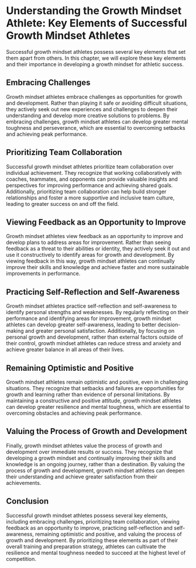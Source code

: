 Understanding the Growth Mindset Athlete: Key Elements of Successful Growth Mindset Athletes
============================================================================================

Successful growth mindset athletes possess several key elements that set them apart from others. In this chapter, we will explore these key elements and their importance in developing a growth mindset for athletic success.

Embracing Challenges
--------------------

Growth mindset athletes embrace challenges as opportunities for growth and development. Rather than playing it safe or avoiding difficult situations, they actively seek out new experiences and challenges to deepen their understanding and develop more creative solutions to problems. By embracing challenges, growth mindset athletes can develop greater mental toughness and perseverance, which are essential to overcoming setbacks and achieving peak performance.

Prioritizing Team Collaboration
-------------------------------

Successful growth mindset athletes prioritize team collaboration over individual achievement. They recognize that working collaboratively with coaches, teammates, and opponents can provide valuable insights and perspectives for improving performance and achieving shared goals. Additionally, prioritizing team collaboration can help build stronger relationships and foster a more supportive and inclusive team culture, leading to greater success on and off the field.

Viewing Feedback as an Opportunity to Improve
---------------------------------------------

Growth mindset athletes view feedback as an opportunity to improve and develop plans to address areas for improvement. Rather than seeing feedback as a threat to their abilities or identity, they actively seek it out and use it constructively to identify areas for growth and development. By viewing feedback in this way, growth mindset athletes can continually improve their skills and knowledge and achieve faster and more sustainable improvements in performance.

Practicing Self-Reflection and Self-Awareness
---------------------------------------------

Growth mindset athletes practice self-reflection and self-awareness to identify personal strengths and weaknesses. By regularly reflecting on their performance and identifying areas for improvement, growth mindset athletes can develop greater self-awareness, leading to better decision-making and greater personal satisfaction. Additionally, by focusing on personal growth and development, rather than external factors outside of their control, growth mindset athletes can reduce stress and anxiety and achieve greater balance in all areas of their lives.

Remaining Optimistic and Positive
---------------------------------

Growth mindset athletes remain optimistic and positive, even in challenging situations. They recognize that setbacks and failures are opportunities for growth and learning rather than evidence of personal limitations. By maintaining a constructive and positive attitude, growth mindset athletes can develop greater resilience and mental toughness, which are essential to overcoming obstacles and achieving peak performance.

Valuing the Process of Growth and Development
---------------------------------------------

Finally, growth mindset athletes value the process of growth and development over immediate results or success. They recognize that developing a growth mindset and continually improving their skills and knowledge is an ongoing journey, rather than a destination. By valuing the process of growth and development, growth mindset athletes can deepen their understanding and achieve greater satisfaction from their achievements.

Conclusion
----------

Successful growth mindset athletes possess several key elements, including embracing challenges, prioritizing team collaboration, viewing feedback as an opportunity to improve, practicing self-reflection and self-awareness, remaining optimistic and positive, and valuing the process of growth and development. By prioritizing these elements as part of their overall training and preparation strategy, athletes can cultivate the resilience and mental toughness needed to succeed at the highest level of competition.
